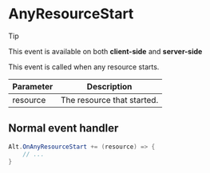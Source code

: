 # AnyResourceStart

> [!TIP]
> This event is available on both **client-side** and **server-side**<br>

This event is called when any resource starts.

| Parameter      | Description                                         |
| -------------- | --------------------------------------------------- |
| resource       | The resource that started.                          |

## Normal event handler

```csharp
Alt.OnAnyResourceStart += (resource) => {
    // ...
}
```